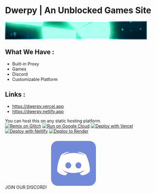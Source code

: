# Dwerpy | An Unblocked Games Site

<img style='display: block;' src='/Images/banner.gif'>

## What We Have :
- Built-in Proxy
- Games
- Discord
- Customizable Platform

## Links :
- https://dwerpy.vercel.app 
- https://dwerpy.netlify.app

You can host this on any static hosting platform. <br>
[![Remix on Glitch](https://binbashbanana.github.io/deploy-buttons/buttons/remade/glitch.svg)](https://glitch.com/edit/#!/import/github/TeamTincan/Dwerpy)
[![Run on Google Cloud](https://binbashbanana.github.io/deploy-buttons/buttons/remade/googlecloud.svg)](https://deploy.cloud.run/?git_repo=https://github.com/TeamTincan/Dwerpy/)
[![Deploy with Vercel](https://binbashbanana.github.io/deploy-buttons/buttons/remade/vercel.svg)](https://vercel.com/new/clone?repository-url=https://github.com/TeamTincan/Dwerpy/) 
[![Deploy with Netlify](https://binbashbanana.github.io/deploy-buttons/buttons/remade/netlify.svg)](https://app.netlify.com/start/deploy?repository=https://github.com/TeamTincan/Dwerpy/)
[![Deploy to Render](https://binbashbanana.github.io/deploy-buttons/buttons/remade/render.svg)](https://render.com/deploy?repo=https://github.com/TeamTincan/Dwerpy/)

<p style='display: inline-block;'>JOIN OUR DISCORD!</p> <a style='text-decoration: none; color: transparent; display: inline-block;' href='https://dwerpy.netlify.app/Invite'><img style='color: transparent; border-radius: 30px; padding: 10px 10px; display: inline-block;' src='/Images/discord.png'></a>
